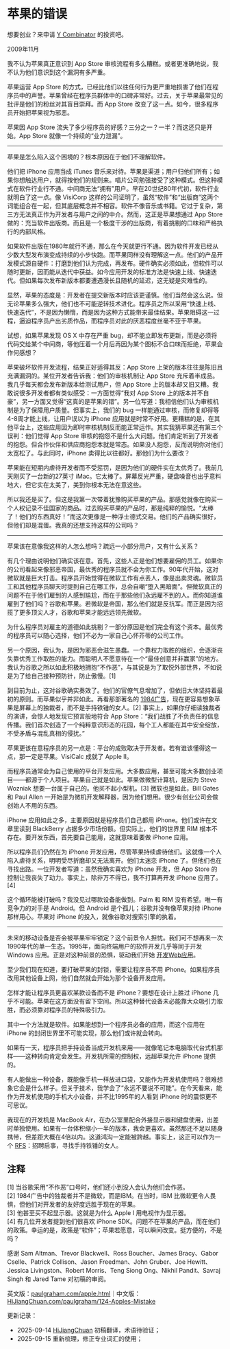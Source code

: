 
# 苹果的错误

想要创业？来申请 [Y Combinator](http://ycombinator.com/apply.html) 的投资吧。

2009年11月

我不认为苹果真正意识到 App Store 审核流程有多么糟糕。或者更准确地说，我不认为他们意识到这个漏洞有多严重。

苹果运营 App Store 的方式，已经比他们以往任何行为更严重地损害了他们在程序员中的声誉。苹果曾经在程序员群体中的口碑非常好。过去，关于苹果最常见的批评是他们的粉丝对其盲目崇拜。而 App Store 改变了这一点。如今，很多程序员开始把苹果视为邪恶。

苹果因 App Store 流失了多少程序员的好感？三分之一？一半？而这还只是开始。App Store 就像一个持续的“业力泄漏”。

* * *

苹果是怎么陷入这个困境的？根本原因在于他们不理解软件。

他们把 iPhone 应用当成 iTunes 音乐来对待。苹果是渠道；用户归他们所有；如果你想触达用户，就得按他们的规则来。唱片公司勉强接受了这种模式。但这种模式在软件行业行不通。中间商无法“拥有”用户。早在20世纪80年代初，软件行业就明白了这一点。像 VisiCorp 这样的公司证明了，虽然“软件”和“出版商”这两个词能组合在一起，但其底层概念并不相容。软件不像音乐或书籍。它过于复杂，第三方无法真正作为开发者与用户之间的中介。然而，这正是苹果想通过 App Store 做的：充当软件出版商。而且是一个极度干涉的出版商，有着挑剔的口味和严格执行的内部风格。

如果软件出版在1980年就行不通，那么在今天就更行不通。因为软件开发已经从少数大型发布演变成持续的小步快跑。而苹果同样没有理解这一点。他们的产品开发模式源自硬件：打磨到他们认为完成，再发布。硬件确实必须如此，但软件可以随时更新，因而能从迭代中获益。如今应用开发的标准方法是快速上线、快速迭代。但如果每次发布新版本都要遭遇漫长且随机的延迟，这无疑是灾难性的。

显然，苹果的态度是：开发者在提交新版本时应该更谨慎。他们当然会这么说。但无论苹果多么强大，他们也不可能逆转技术进化。程序员之所以采用“快速上线、快速迭代”，不是因为懒惰，而是因为这种方式能带来最佳结果。苹果阻碍这一过程，逼迫程序员产出劣质作品，而程序员对此的厌恶程度丝毫不亚于苹果。

试想，如果苹果发现 OS X 中存在严重 bug，却不能立即发布更新，而是必须将代码交给某个中间商，等他压着一个月后再因为某个图标不合口味而拒绝，苹果会作何感想？

苹果破坏软件开发流程，结果正好适得其反：App Store 上架的版本往往是陈旧且充满漏洞的。某位开发者告诉我：他们的审核机制让 App Store 充斥着半成品。我几乎每天都会发布新版本给测试用户，但 App Store 上的版本却又旧又糟。我敢说很多开发者都有类似感受：一方面觉得“我对 App Store 上的版本并不自豪”，另一方面又觉得“这真的是苹果的错”。另一位写道：我相信他们认为审核机制是为了保障用户质量。但事实上，我们的 bug 一样能通过审核，而修复却得等4-8周才能上线，让用户误以为 iPhone 应用就是时常不好用。更糟糕的是，在其他平台上，这些应用因为即时审核机制反而能正常运作。其实我猜苹果还有第三个误判：他们觉得 App Store 审核的抱怨不是什么大问题。他们肯定听到了开发者的抱怨。但合作伙伴和供应商抱怨本就是常态。如果没人抱怨，反而说明你对他们太宽松了。与此同时，iPhone 卖得比以往都好。那他们为什么要改？

苹果能在短期内虐待开发者而不受惩罚，是因为他们的硬件实在太优秀了。我前几天刚买了一台新的27英寸 iMac。它太棒了。屏幕反光严重，硬盘噪音也出乎意料地大，但它实在太美了，美到你根本无法在意这些。

所以我还是买了。但这是我第一次带着犹豫购买苹果的产品。那感觉就像在购买一个人权记录不佳国家的商品。过去购买苹果的产品时，那是纯粹的愉悦。“太棒了！他们的东西真好！”而这次更像是一种浮士德式交易。他们的产品确实很好，但他们却是混蛋。我真的还想支持这样的公司吗？

* * *

苹果该在意像我这样的人怎么想吗？疏远一小部分用户，又有什么关系？

有几个理由说明他们确实该在意。首先，这些人正是他们想要雇佣的员工。如果你的公司看起来像邪恶帝国，最优秀的程序员就不会为你工作。90年代开始，这对微软就是巨大打击。程序员开始觉得在微软工作有点丢人，像是出卖灵魂。微软员工和其他程序员聊天时提到自己在哪工作，总会自嘲“堕入黑暗面”。但微软真正的问题不在于他们雇到的人感到尴尬，而在于那些他们永远雇不到的人。而你知道谁雇到了他们吗？谷歌和苹果。若微软是帝国，那么他们就是反抗军。而正是因为招揽了更多顶尖人才，谷歌和苹果才能远远领先微软。

为什么程序员对雇主的道德如此挑剔？一部分原因是他们完全有这个资本。最优秀的程序员可以随心选择，他们不必为一家自己心怀芥蒂的公司工作。

另一个原因，我认为，是因为邪恶会滋生愚蠢。一个靠权力取胜的组织，会逐渐丧失靠优秀工作取胜的能力。而聪明人不愿意待在一个“最佳创意并非赢家”的地方。我认为谷歌之所以如此积极地拥抱“不作恶”，与其说是为了取悦外部世界，不如说是为了给自己接种预防针，防止傲慢。[1]

到目前为止，这对谷歌确实奏效了。他们的官僚气息增加了，但依旧大体坚持着最初的原则。而苹果似乎并非如此。再看那部著名的 [1984广告](http://www.uriahcarpenter.info/1984.html)，现在更容易想象苹果是屏幕上的独裁者，而不是手持铁锤的女人。[2] 事实上，如果你仔细读独裁者的演讲，会惊人地发现它预言般地符合 App Store：“我们战胜了不负责任的信息传播。我们首次创造了一个纯粹意识形态的花园，每个工人都能在其中安全绽放，不受矛盾与混乱真相的侵扰。”

苹果更该在意程序员的另一点是：平台的成败取决于开发者。若有谁该懂得这一点，那一定是苹果。VisiCalc 成就了 Apple II。

而程序员通常会为自己使用的平台开发应用。大多数应用，甚至可能大多数创业项目——都源于个人项目。苹果自己就是如此。苹果做微型计算机，是因为 Steve Wozniak 想要一台属于自己的。他买不起小型机。[3] 微软也是如此，Bill Gates 和 Paul Allen 一开始是为微机开发解释器，因为他们想用。很少有创业公司会做创始人不用的东西。

iPhone 应用如此之多，主要原因就是程序员们自己都用 iPhone。他们或许在文章里读到 BlackBerry 占据多少市场份额。但实际上，他们的世界里 RIM 根本不存在。要开发东西，首先要自己能用，这就意味着要做 iPhone 应用。

所以程序员们仍然在为 iPhone 开发应用，尽管苹果持续虐待他们。这就像一个人陷入虐待关系，明明受尽折磨却又无法离开。他们太迷恋 iPhone 了。但他们也在寻找出路。一位开发者写道：虽然我确实喜欢为 iPhone 开发，但 App Store 的控制让我丧失了动力。事实上，除非万不得已，我不打算再开发 iPhone 应用了。[4]

这个循环能被打破吗？我没见过哪款设备能做到。Palm 和 RIM 没有希望。唯一有竞争力的对手是 Android。但 Android 是个孤儿；谷歌并没有像苹果对待 iPhone 那样用心。苹果对 iPhone 的投入，就像谷歌对搜索引擎的执着。

* * *

未来的移动设备是否会被苹果牢牢锁定？这个前景令人担忧。我们可不想再来一次1990年代的单一生态。1995年，面向终端用户的软件开发几乎等同于开发 Windows 应用。正是对这种前景的恐惧，驱动我们开始 [开发Web应用](https://hijiangchuan.com/paulgraham/011-The-Other-Road-Ahead)。

至少我们现在知道，要打破苹果的封锁，需要让程序员不用 iPhone。如果程序员改用其他设备上网，他们自然就会开始为那个设备开发应用。

怎样才能让程序员更喜欢某款设备而不是 iPhone？要想在设计上胜过 iPhone 几乎不可能。苹果在这方面没有留下空间。所以这种替代设备未必能靠大众吸引力取胜，而必须靠对程序员的特殊吸引力。

其中一个方法就是软件。如果能想到一个程序员必备的应用，而这个应用在 iPhone 的封闭世界里不可能实现，那么他们或许就会转向。

如果有一天，程序员把手持设备当成开发机来用——就像笔记本电脑取代台式机那样——这种转向肯定会发生。开发机所需的控制权，远超苹果允许 iPhone 提供的。

有人能做出一种设备，既能像手机一样放进口袋，又能作为开发机使用吗？很难想象它会是什么样子。但关于技术，我学会了“永远不要说不可能”。在今天看来，能作为开发机使用的手机大小设备，并不比1995年的人看到 iPhone 时的震惊更不可思议。

我现在的开发机是 MacBook Air，在办公室里配合外接显示器和键盘使用，出差时单独使用。如果有一台体积缩小一半的版本，我会更喜欢。虽然那还不足以随身携带，但差距大概在4倍以内。这道鸿沟一定能被跨越。事实上，这正可以作为一个 [RFS](http://ycombinator.com/rfs5.html)：招聘启事，寻找手持铁锤的女人。

## 注释

[1] 当谷歌采用“不作恶”口号时，他们还小到没人会认为他们会作恶。  
[2] 1984广告中的独裁者并不是微软，而是IBM。在当时，IBM 比微软更令人畏惧，但他们对开发者的友好度远胜于现在的苹果。  
[3] 他甚至买不起显示器。这就是为什么 Apple I 用电视作为显示器。  
[4] 有几位开发者提到他们很喜欢 iPhone SDK。问题不在苹果的产品，而在他们的政策。幸运的是，政策是“软件”；苹果若愿意，可以瞬间改变。挺方便的，不是吗？  

感谢 Sam Altman、Trevor Blackwell、Ross Boucher、James Bracy、Gabor Cselle、Patrick Collison、Jason Freedman、John Gruber、Joe Hewitt、Jessica Livingston、Robert Morris、Teng Siong Ong、Nikhil Pandit、Savraj Singh 和 Jared Tame 对初稿的审阅。

英文版：[paulgraham.com/apple.html](https://paulgraham.com/apple.html)｜中文版：[HiJiangChuan.com/paulgraham/124-Apples-Mistake](https://hijiangchuan.com/paulgraham/124-Apples-Mistake)

更新记录：  
- 2025-09-14 [HiJiangChuan](https://hijiangchuan.com) 初稿翻译，术语待验证；
- 2025-09-15 重新梳理，修正专业词汇的使用；

